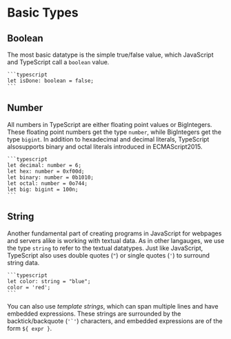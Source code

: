 # Basic Types

## Boolean

The most basic datatype is the simple true/false value, which JavaScript and TypeScript call a `boolean` value.

	```typescript
	let isDone: boolean = false;
	```

## Number

All numbers in TypeScript are either floating point values or BigIntegers. These floating point numbers get the type `number`, while BigIntegers get the type `bigint`. In addition to hexadecimal and decimal literals, TypeScript alsosupports binary and octal literals introduced in ECMAScript2015.
	
	```typescript
	let decimal: number = 6;
	let hex: number = 0xf00d;
	let binary: number = 0b1010;
	let octal: number = 0o744;
	let big: bigint = 100n;
	```

## String

Another fundamental part of creating programs in JavaScript for webpages and servers alike is working with textual data. As in other langauges, we use the type `string` to refer to the textual datatypes. Just like JavaScript, TypeScript also uses double quotes (`"`) or single quotes (`'`) to surround string data.

	```typescript
	let color: string = "blue";
	color = 'red';
	```

You can also use *template strings*, which can span multiple lines and have embedded expressions. These strings are surrounded by the backtick/backquote (``'`'``) characters, and embedded expressions are of the form `${ expr }`.

